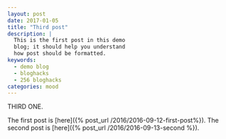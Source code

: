 ```yaml
---
layout: post
date: 2017-01-05
title: "Third post"
description: |
  This is the first post in this demo
  blog; it should help you understand
  how post should be formatted.
keywords:
  - demo blog
  - bloghacks
  - 256 bloghacks
categories: mood
---
```


THIRD ONE.

<!--more-->

The first post is [here]({% post_url /2016/2016-09-12-first-post%}).
The second post is [here]({% post_url /2016/2016-09-13-second %}).
